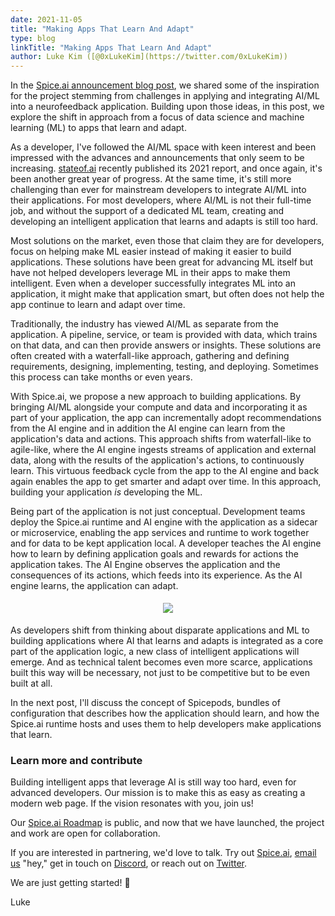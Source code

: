 ```yaml
---
date: 2021-11-05
title: "Making Apps That Learn And Adapt"
type: blog
linkTitle: "Making Apps That Learn And Adapt"
author: Luke Kim ([@0xLukeKim](https://twitter.com/0xLukeKim))
---
```


In the [Spice.ai announcement blog post](https://blog.spiceai.org/posts/2021/09/07/introducing-spice.ai-open-source-time-series-ai-for-developers/), we shared some of the inspiration for the project stemming from challenges in applying and integrating AI/ML into a neurofeedback application. Building upon those ideas, in this post, we explore the shift in approach from a focus of data science and machine learning (ML) to apps that learn and adapt.

As a developer, I've followed the AI/ML space with keen interest and been impressed with the advances and announcements that only seem to be increasing. [stateof.ai](https://stateof.ai) recently published its 2021 report, and once again, it's been another great year of progress. At the same time, it's still more challenging than ever for mainstream developers to integrate AI/ML into their applications. For most developers, where AI/ML is not their full-time job, and without the support of a dedicated ML team, creating and developing an intelligent application that learns and adapts is still too hard.

Most solutions on the market, even those that claim they are for developers, focus on helping make ML easier instead of making it easier to build applications. These solutions have been great for advancing ML itself but have not helped developers leverage ML in their apps to make them intelligent. Even when a developer successfully integrates ML into an application, it might make that application smart, but often does not help the app continue to learn and adapt over time.

Traditionally, the industry has viewed AI/ML as separate from the application. A pipeline, service, or team is provided with data, which trains on that data, and can then provide answers or insights. These solutions are often created with a waterfall-like approach, gathering and defining requirements, designing, implementing, testing, and deploying. Sometimes this process can take months or even years.

With Spice.ai, we propose a new approach to building applications. By bringing AI/ML alongside your compute and data and incorporating it as part of your application, the app can incrementally adopt recommendations from the AI engine and in addition the AI engine can learn from the application's data and actions. This approach shifts from waterfall-like to agile-like, where the AI engine ingests streams of application and external data, along with the results of the application's actions, to continuously learn. This virtuous feedback cycle from the app to the AI engine and back again enables the app to get smarter and adapt over time. In this approach, building your application *is* developing the ML.

Being part of the application is not just conceptual. Development teams deploy the Spice.ai runtime and AI engine with the application as a sidecar or microservice, enabling the app services and runtime to work together and for data to be kept application local. A developer teaches the AI engine how to learn by defining application goals and rewards for actions the application takes. The AI Engine observes the application and the consequences of its actions, which feeds into its experience. As the AI engine learns, the application can adapt.

<div style="display: flex; justify-content: center; padding: 5px;">
  <div style="display: flex; flex-direction: column;">
    <img style="max-width: 400px;" src="https://user-images.githubusercontent.com/80174/140449760-97974f3c-8a78-4ea2-9ec5-843dc3cff5b6.png" />
  </div>
</div>

As developers shift from thinking about disparate applications and ML to building applications where AI that learns and adapts is integrated as a core part of the application logic, a new class of intelligent applications will emerge. And as technical talent becomes even more scarce, applications built this way will be necessary, not just to be competitive but to be even built at all.

In the next post, I'll discuss the concept of Spicepods, bundles of configuration that describes how the application should learn, and how the Spice.ai runtime hosts and uses them to help developers make applications that learn.

### Learn more and contribute

Building intelligent apps that leverage AI is still way too hard, even for advanced developers. Our mission is to make this as easy as creating a modern web page. If the vision resonates with you, join us!

Our [Spice.ai Roadmap](https://github.com/spiceai/spiceai/blob/trunk/docs/ROADMAP.md) is public, and now that we have launched, the project and work are open for collaboration.

If you are interested in partnering, we'd love to talk. Try out [Spice.ai](https://spiceai.org), [email us](mailto:hey@spiceai.io) "hey," get in touch on [Discord](https://discord.gg/kZnTfneP5u), or reach out on [Twitter](https://twitter.com/SpiceAIHQ).

We are just getting started! 🚀

Luke
